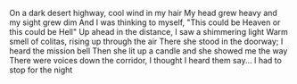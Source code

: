 On a dark desert highway, cool wind in my hair
My head grew heavy and my sight grew dim
And I was thinking to myself,
"This could be Heaven or this could be Hell"
Up ahead in the distance, I saw a shimmering light
Warm smell of colitas, rising up through the air
There she stood in the doorway;
I heard the mission bell
Then she lit up a candle and she showed me the way
There were voices down the corridor,
I thought I heard them say...
I had to stop for the night
